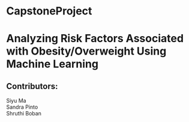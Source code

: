 # CapstoneProject
# Analyzing Risk Factors Associated  with Obesity/Overweight Using Machine Learning

## Contributors:
Siyu Ma <br />
Sandra Pinto <br />
Shruthi Boban <br />
